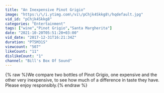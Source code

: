 ```yaml
---
title: "An Inexpensive Pinot Grigio"
image: "https:\/\/i.ytimg.com\/vi\/pChjk4Skkg8\/hqdefault.jpg"
vid_id: "pChjk4Skkg8"
categories: "Entertainment"
tags: ["wine","Pinot Grigio","Santa Margherita"]
date: "2021-10-20T05:51:20+03:00"
vid_date: "2017-12-31T16:21:34Z"
duration: "PT5M31S"
viewcount: "507"
likeCount: "11"
dislikeCount: "1"
channel: "Bill's Box Of Sound"
---
```

{% raw %}We compare two bottles of Pinot Grigio, one expensive and the other very inexpensive, to see how much of a difference in taste they have. Please enjoy responsibly.{% endraw %}
